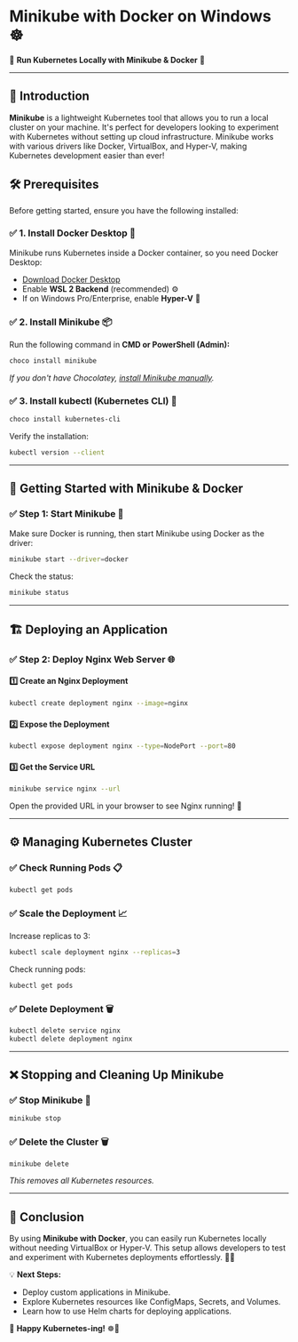 # Minikube with Docker on Windows ☸️


🚀 **Run Kubernetes Locally with Minikube & Docker** 🐳

---

## 🌟 Introduction

**Minikube** is a lightweight Kubernetes tool that allows you to run a local cluster on your machine. It's perfect for developers looking to experiment with Kubernetes without setting up cloud infrastructure. Minikube works with various drivers like Docker, VirtualBox, and Hyper-V, making Kubernetes development easier than ever!

## 🛠️ Prerequisites

Before getting started, ensure you have the following installed:

### ✅ 1. Install Docker Desktop 🐋

Minikube runs Kubernetes inside a Docker container, so you need Docker Desktop:
- [Download Docker Desktop](https://www.docker.com/products/docker-desktop)
- Enable **WSL 2 Backend** (recommended) ⚙️
- If on Windows Pro/Enterprise, enable **Hyper-V** 🔧

### ✅ 2. Install Minikube 📦

Run the following command in **CMD or PowerShell (Admin):**
```bash
choco install minikube
```
_If you don't have Chocolatey, [install Minikube manually](https://minikube.sigs.k8s.io/docs/start/)._

### ✅ 3. Install kubectl (Kubernetes CLI) 🔗

```bash
choco install kubernetes-cli
```
Verify the installation:
```bash
kubectl version --client
```

---

## 🚀 Getting Started with Minikube & Docker

### ✅ Step 1: Start Minikube 🏁

Make sure Docker is running, then start Minikube using Docker as the driver:
```bash
minikube start --driver=docker
```
Check the status:
```bash
minikube status
```

---

## 🏗️ Deploying an Application

### ✅ Step 2: Deploy Nginx Web Server 🌐

#### 1️⃣ Create an Nginx Deployment
```bash
kubectl create deployment nginx --image=nginx
```

#### 2️⃣ Expose the Deployment
```bash
kubectl expose deployment nginx --type=NodePort --port=80
```

#### 3️⃣ Get the Service URL
```bash
minikube service nginx --url
```
Open the provided URL in your browser to see Nginx running! 🎉

---

## ⚙️ Managing Kubernetes Cluster

### ✅ Check Running Pods 📋
```bash
kubectl get pods
```

### ✅ Scale the Deployment 📈
Increase replicas to 3:
```bash
kubectl scale deployment nginx --replicas=3
```
Check running pods:
```bash
kubectl get pods
```

### ✅ Delete Deployment 🗑️
```bash
kubectl delete service nginx
kubectl delete deployment nginx
```

---

## ❌ Stopping and Cleaning Up Minikube

### ✅ Stop Minikube 🔻
```bash
minikube stop
```

### ✅ Delete the Cluster 🗑️
```bash
minikube delete
```
_This removes all Kubernetes resources._

---

## 🎯 Conclusion

By using **Minikube with Docker**, you can easily run Kubernetes locally without needing VirtualBox or Hyper-V. This setup allows developers to test and experiment with Kubernetes deployments effortlessly. 🚀🔥

💡 **Next Steps:**
- Deploy custom applications in Minikube.
- Explore Kubernetes resources like ConfigMaps, Secrets, and Volumes.
- Learn how to use Helm charts for deploying applications.

💙 **Happy Kubernetes-ing!** ☸️🚢
